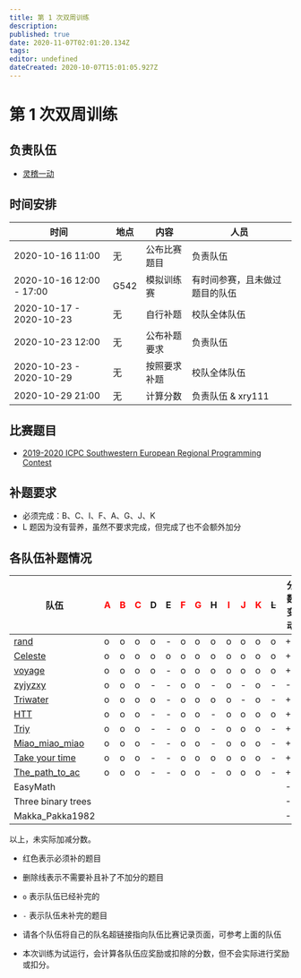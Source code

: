 ```yaml
---
title: 第 1 次双周训练
description: 
published: true
date: 2020-11-07T02:01:20.134Z
tags: 
editor: undefined
dateCreated: 2020-10-07T15:01:05.927Z
---
```


# 第 1 次双周训练

## 负责队伍

* [灵稽一动](/team/the-path-to-ac)

## 时间安排

| 时间 | 地点  | 内容 | 人员 |
|---|---|---|---|
| 2020-10-16 11:00 | 无 | 公布比赛题目 | 负责队伍 |
| 2020-10-16 12:00 - 17:00 | G542 | 模拟训练赛 | 有时间参赛，且未做过题目的队伍 |
| 2020-10-17 - 2020-10-23 | 无 | 自行补题 | 校队全体队伍 |
| 2020-10-23 12:00 | 无 | 公布补题要求 | 负责队伍 |
| 2020-10-23 - 2020-10-29 | 无 | 按照要求补题 | 校队全体队伍 |
| 2020-10-29 21:00 | 无 | 计算分数 | 负责队伍 & xry111 |

## 比赛题目

* [2019-2020 ICPC Southwestern European Regional Programming Contest](https://codeforces.com/group/2l2uaz0vCx/contest/102501)

## 补题要求

* 必须完成：B、C、I、F、A、G、J、K
* L 题因为没有营养，虽然不要求完成，但完成了也不会额外加分

## 各队伍补题情况

| 队伍  | <font color="red">A</font> | <font color="red">B</font> | <font color="red">C</font> | D | E | <font color="red">F</font> | <font color="red">G</font> | H | <font color="red">I</font> | <font color="red">J</font> | <font color="red">K</font> | <del>L</del> | 分数变动|
|-|-|-|-|-|-|-|-|-|-|-|-|-|-|
| [rand](/team/rand/trainings/GYM-102501) | o | o | o | o | - | o | o | o | o | o | o | o |+2|
| [Celeste](/team/Celeste/GYM-102501) | o | o | o | o | o | o | o | o | o | o | o | o |+3|
| [voyage](/team/voyage/20双周训练01) | o | o | o | o | - | o | o | o | o | o | o | o |+2|
| [zyjyzxy](/team/zyjyzxy/GYM-102501) | o | o | o | - | - | o | o | - | o | - | o | - | -1|
| [Triwater](/team/Triwater/TrainingRecords/SWERC/2019-2020) | o | o | o | o | - | o | o | o | o | - | o | - | +2|
| [HTT](/team/HTT/swerc) | o | o | o | - | - | o | o | - | o | o | o | o | +0|
| [Triy](/team/Triy/双周训练1) | o | o | o | - | - | o | o | - | o | o | o | - |+0| 
| [Miao_miao_miao](/team/Miao_miao_miao/双周训练1) | o | o | o | - | - | o | o | - | o | o | o | - |+0|
| [Take your time](/team/take-your-time) | o | o | o | - | - | o | o | o | o | o | o | - |+1|
| [The_path_to_ac](/team/the_path_to_ac)|o|o|o|-|-|o|o|-|o|o|o|-|+0|
|EasyMath|||||||||||||-8|
|Three binary trees|||||||||||||-8|
|Makka_Pakka1982|||||||||||||-8|
以上，未实际加减分数。



* 红色表示必须补的题目
* 删除线表示不需要补且补了不加分的题目
* `o` 表示队伍已经补完的
* `-` 表示队伍未补完的题目

* 请各个队伍将自己的队名超链接指向队伍比赛记录页面，可参考上面的队伍

* 本次训练为试运行，会计算各队伍应奖励或扣除的分数，但不会实际进行奖励或扣分。